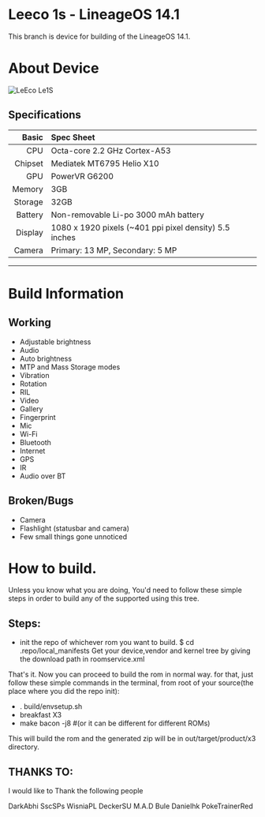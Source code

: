 # Leeco 1s - LineageOS 14.1


This branch is device for building of the LineageOS 14.1.



# About Device

![LeEco Le1S](http://cdn2.gsmarena.com/vv/pics/leeco/letv-le-1s-1.jpg "LeEco Le1S")


## Specifications


Basic   | Spec Sheet
-------:|:-------------------------
CPU     | Octa-core 2.2 GHz Cortex-A53
Chipset | Mediatek MT6795 Helio X10
GPU     | PowerVR G6200
Memory  | 3GB 
Storage | 32GB
Battery | Non-removable Li-po 3000 mAh battery
Display | 1080 x 1920 pixels (~401 ppi pixel density) 5.5 inches
Camera  | Primary: 13 MP, Secondary: 5 MP

---

# Build Information

## Working
* Adjustable brightness
* Audio
* Auto brightness
* MTP and Mass Storage modes
* Vibration
* Rotation
* RIL
* Video
* Gallery
* Fingerprint
* Mic
* Wi-Fi
* Bluetooth
* Internet
* GPS
* IR
* Audio over BT

## Broken/Bugs
* Camera
* Flashlight (statusbar and camera)
* Few small things gone unnoticed

# How to build.
Unless you know what you are doing, You'd need to follow these simple steps in order to build any of the supported using this tree.

## Steps:
* init the repo of whichever rom you want to build.
	$ cd .repo/local_manifests
	Get your device,vendor and kernel tree by giving the download path in roomservice.xml
  
That's it.
Now you can proceed to build the rom in normal way.
for that, just follow these simple commands in the terminal,
from root of your source(the place where you did the repo init):
* . build/envsetup.sh
* breakfast X3
* make bacon -j8 #(or it can be different for different ROMs)

This will build the rom and the generated zip will be in out/target/product/x3 directory.


## THANKS TO:
I would like to Thank the following people

DarkAbhi
SscSPs
WisniaPL
DeckerSU
M.A.D
Bule
Danielhk
PokeTrainerRed
